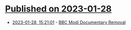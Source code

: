 # [Published on 2023-01-28](index.md)

* [2023-01-28, 15:21:01](https://news.ycombinator.com/item?id=34558252) - [BBC Modi Documentary Removal](https://blog.archive.org/2023/01/27/bbc-modi-documentary-removal/)
